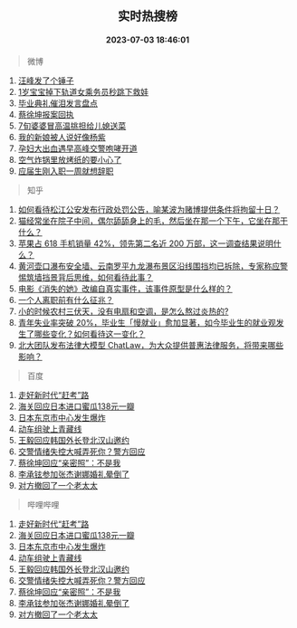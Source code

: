 <div align="center"><h2>实时热搜榜</h2><h4>2023-07-03 18:46:01</h4></div>

> 微博  

1. [汪峰发了个锤子](https://s.weibo.com/weibo?q=%23%E6%B1%AA%E5%B3%B0%E5%8F%91%E4%BA%86%E4%B8%AA%E9%94%A4%E5%AD%90%23&t=31&band_rank=1&Refer=top)<br />
2. [1岁宝宝掉下轨道女乘务员秒跳下救娃](https://s.weibo.com/weibo?q=%231%E5%B2%81%E5%AE%9D%E5%AE%9D%E6%8E%89%E4%B8%8B%E8%BD%A8%E9%81%93%E5%A5%B3%E4%B9%98%E5%8A%A1%E5%91%98%E7%A7%92%E8%B7%B3%E4%B8%8B%E6%95%91%E5%A8%83%23&t=31&band_rank=2&Refer=top)<br />
3. [毕业典礼催泪发言盘点](https://s.weibo.com/weibo?q=%23%E6%AF%95%E4%B8%9A%E5%85%B8%E7%A4%BC%E5%82%AC%E6%B3%AA%E5%8F%91%E8%A8%80%E7%9B%98%E7%82%B9%23&t=31&band_rank=3&Refer=top)<br />
4. [蔡徐坤报案回执](https://s.weibo.com/weibo?q=%23%E8%94%A1%E5%BE%90%E5%9D%A4%E6%8A%A5%E6%A1%88%E5%9B%9E%E6%89%A7%23&t=31&band_rank=4&Refer=top)<br />
5. [7旬婆婆冒高温挑担给儿媳送菜](https://s.weibo.com/weibo?q=%237%E6%97%AC%E5%A9%86%E5%A9%86%E5%86%92%E9%AB%98%E6%B8%A9%E6%8C%91%E6%8B%85%E7%BB%99%E5%84%BF%E5%AA%B3%E9%80%81%E8%8F%9C%23&t=31&band_rank=5&Refer=top)<br />
6. [我的新娘被人说好像杨紫](https://s.weibo.com/weibo?q=%23%E6%88%91%E7%9A%84%E6%96%B0%E5%A8%98%E8%A2%AB%E4%BA%BA%E8%AF%B4%E5%A5%BD%E5%83%8F%E6%9D%A8%E7%B4%AB%23&t=31&band_rank=6&Refer=top)<br />
7. [孕妇大出血遇早高峰交警咆哮开道](https://s.weibo.com/weibo?q=%23%E5%AD%95%E5%A6%87%E5%A4%A7%E5%87%BA%E8%A1%80%E9%81%87%E6%97%A9%E9%AB%98%E5%B3%B0%E4%BA%A4%E8%AD%A6%E5%92%86%E5%93%AE%E5%BC%80%E9%81%93%23&t=31&band_rank=7&Refer=top)<br />
8. [空气炸锅里放烤纸的要小心了](https://s.weibo.com/weibo?q=%23%E7%A9%BA%E6%B0%94%E7%82%B8%E9%94%85%E9%87%8C%E6%94%BE%E7%83%A4%E7%BA%B8%E7%9A%84%E8%A6%81%E5%B0%8F%E5%BF%83%E4%BA%86%23&t=31&band_rank=8&Refer=top)<br />
9. [应届生刚入职一周就想辞职](https://s.weibo.com/weibo?q=%23%E5%BA%94%E5%B1%8A%E7%94%9F%E5%88%9A%E5%85%A5%E8%81%8C%E4%B8%80%E5%91%A8%E5%B0%B1%E6%83%B3%E8%BE%9E%E8%81%8C%23&t=31&band_rank=9&Refer=top)<br />

> 知乎  

1. [如何看待松江公安发布行政处罚公告，喻某波为赌博提供条件将拘留十日？](https://www.zhihu.com/question/610063126)<br />
2. [猫经常坐在院子中间，偶尔舔舔身上的毛，然后坐在那一个下午，它坐在那干什么？](https://www.zhihu.com/question/603451215)<br />
3. [苹果占 618 手机销量 42%，领先第二名近 200 万部，这一调查结果说明什么？](https://www.zhihu.com/question/609145071)<br />
4. [黄河壶口瀑布安全墙、云南罗平九龙瀑布景区沿线围挡均已拆除，专家称应警惕筑墙挡景背后思维，如何看待此事？](https://www.zhihu.com/question/609988074)<br />
5. [电影《消失的她》改编自真实事件，该事件原型是什么样的？](https://www.zhihu.com/question/608181201)<br />
6. [一个人离职前有什么征兆？](https://www.zhihu.com/question/486792072)<br />
7. [小的时候农村三伏天，没有电扇和空调，是怎么熬过炎热的?](https://www.zhihu.com/question/608934044)<br />
8. [青年失业率突破 20%，毕业生「慢就业」愈加显著，如今毕业生的就业观发生了哪些变化？如何看待这一变化？](https://www.zhihu.com/question/608938944)<br />
9. [北大团队发布法律大模型 ChatLaw，为大众提供普惠法律服务，将带来哪些影响？](https://www.zhihu.com/question/610072848)<br />

> 百度  

1. [走好新时代“赶考”路](https://www.baidu.com/s?wd=%E8%B5%B0%E5%A5%BD%E6%96%B0%E6%97%B6%E4%BB%A3%E2%80%9C%E8%B5%B6%E8%80%83%E2%80%9D%E8%B7%AF&sa=fyb_news&rsv_dl=fyb_news)<br />
2. [海关回应日本进口蜜瓜138元一瓣](https://www.baidu.com/s?wd=%E6%B5%B7%E5%85%B3%E5%9B%9E%E5%BA%94%E6%97%A5%E6%9C%AC%E8%BF%9B%E5%8F%A3%E8%9C%9C%E7%93%9C138%E5%85%83%E4%B8%80%E7%93%A3&sa=fyb_news&rsv_dl=fyb_news)<br />
3. [日本东京市中心发生爆炸](https://www.baidu.com/s?wd=%E6%97%A5%E6%9C%AC%E4%B8%9C%E4%BA%AC%E5%B8%82%E4%B8%AD%E5%BF%83%E5%8F%91%E7%94%9F%E7%88%86%E7%82%B8&sa=fyb_news&rsv_dl=fyb_news)<br />
4. [动车组驶上青藏线](https://www.baidu.com/s?wd=%E5%8A%A8%E8%BD%A6%E7%BB%84%E9%A9%B6%E4%B8%8A%E9%9D%92%E8%97%8F%E7%BA%BF&sa=fyb_news&rsv_dl=fyb_news)<br />
5. [王毅回应韩国外长登北汉山邀约](https://www.baidu.com/s?wd=%E7%8E%8B%E6%AF%85%E5%9B%9E%E5%BA%94%E9%9F%A9%E5%9B%BD%E5%A4%96%E9%95%BF%E7%99%BB%E5%8C%97%E6%B1%89%E5%B1%B1%E9%82%80%E7%BA%A6&sa=fyb_news&rsv_dl=fyb_news)<br />
6. [交警情绪失控大喊弄死你？警方回应](https://www.baidu.com/s?wd=%E4%BA%A4%E8%AD%A6%E6%83%85%E7%BB%AA%E5%A4%B1%E6%8E%A7%E5%A4%A7%E5%96%8A%E5%BC%84%E6%AD%BB%E4%BD%A0%EF%BC%9F%E8%AD%A6%E6%96%B9%E5%9B%9E%E5%BA%94&sa=fyb_news&rsv_dl=fyb_news)<br />
7. [蔡徐坤回应“亲密照”：不是我](https://www.baidu.com/s?wd=%E8%94%A1%E5%BE%90%E5%9D%A4%E5%9B%9E%E5%BA%94%E2%80%9C%E4%BA%B2%E5%AF%86%E7%85%A7%E2%80%9D%EF%BC%9A%E4%B8%8D%E6%98%AF%E6%88%91&sa=fyb_news&rsv_dl=fyb_news)<br />
8. [李承铉参加张杰谢娜婚礼晕倒了](https://www.baidu.com/s?wd=%E6%9D%8E%E6%89%BF%E9%93%89%E5%8F%82%E5%8A%A0%E5%BC%A0%E6%9D%B0%E8%B0%A2%E5%A8%9C%E5%A9%9A%E7%A4%BC%E6%99%95%E5%80%92%E4%BA%86&sa=fyb_news&rsv_dl=fyb_news)<br />
9. [对方撤回了一个老太太](https://www.baidu.com/s?wd=%E5%AF%B9%E6%96%B9%E6%92%A4%E5%9B%9E%E4%BA%86%E4%B8%80%E4%B8%AA%E8%80%81%E5%A4%AA%E5%A4%AA&sa=fyb_news&rsv_dl=fyb_news)<br />

> 哔哩哔哩  

1. [走好新时代“赶考”路](https://www.baidu.com/s?wd=%E8%B5%B0%E5%A5%BD%E6%96%B0%E6%97%B6%E4%BB%A3%E2%80%9C%E8%B5%B6%E8%80%83%E2%80%9D%E8%B7%AF&sa=fyb_news&rsv_dl=fyb_news)<br />
2. [海关回应日本进口蜜瓜138元一瓣](https://www.baidu.com/s?wd=%E6%B5%B7%E5%85%B3%E5%9B%9E%E5%BA%94%E6%97%A5%E6%9C%AC%E8%BF%9B%E5%8F%A3%E8%9C%9C%E7%93%9C138%E5%85%83%E4%B8%80%E7%93%A3&sa=fyb_news&rsv_dl=fyb_news)<br />
3. [日本东京市中心发生爆炸](https://www.baidu.com/s?wd=%E6%97%A5%E6%9C%AC%E4%B8%9C%E4%BA%AC%E5%B8%82%E4%B8%AD%E5%BF%83%E5%8F%91%E7%94%9F%E7%88%86%E7%82%B8&sa=fyb_news&rsv_dl=fyb_news)<br />
4. [动车组驶上青藏线](https://www.baidu.com/s?wd=%E5%8A%A8%E8%BD%A6%E7%BB%84%E9%A9%B6%E4%B8%8A%E9%9D%92%E8%97%8F%E7%BA%BF&sa=fyb_news&rsv_dl=fyb_news)<br />
5. [王毅回应韩国外长登北汉山邀约](https://www.baidu.com/s?wd=%E7%8E%8B%E6%AF%85%E5%9B%9E%E5%BA%94%E9%9F%A9%E5%9B%BD%E5%A4%96%E9%95%BF%E7%99%BB%E5%8C%97%E6%B1%89%E5%B1%B1%E9%82%80%E7%BA%A6&sa=fyb_news&rsv_dl=fyb_news)<br />
6. [交警情绪失控大喊弄死你？警方回应](https://www.baidu.com/s?wd=%E4%BA%A4%E8%AD%A6%E6%83%85%E7%BB%AA%E5%A4%B1%E6%8E%A7%E5%A4%A7%E5%96%8A%E5%BC%84%E6%AD%BB%E4%BD%A0%EF%BC%9F%E8%AD%A6%E6%96%B9%E5%9B%9E%E5%BA%94&sa=fyb_news&rsv_dl=fyb_news)<br />
7. [蔡徐坤回应“亲密照”：不是我](https://www.baidu.com/s?wd=%E8%94%A1%E5%BE%90%E5%9D%A4%E5%9B%9E%E5%BA%94%E2%80%9C%E4%BA%B2%E5%AF%86%E7%85%A7%E2%80%9D%EF%BC%9A%E4%B8%8D%E6%98%AF%E6%88%91&sa=fyb_news&rsv_dl=fyb_news)<br />
8. [李承铉参加张杰谢娜婚礼晕倒了](https://www.baidu.com/s?wd=%E6%9D%8E%E6%89%BF%E9%93%89%E5%8F%82%E5%8A%A0%E5%BC%A0%E6%9D%B0%E8%B0%A2%E5%A8%9C%E5%A9%9A%E7%A4%BC%E6%99%95%E5%80%92%E4%BA%86&sa=fyb_news&rsv_dl=fyb_news)<br />
9. [对方撤回了一个老太太](https://www.baidu.com/s?wd=%E5%AF%B9%E6%96%B9%E6%92%A4%E5%9B%9E%E4%BA%86%E4%B8%80%E4%B8%AA%E8%80%81%E5%A4%AA%E5%A4%AA&sa=fyb_news&rsv_dl=fyb_news)<br />
